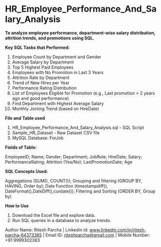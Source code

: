# HR_Employee_Performance_And_Salary_Analysis

**To analyze employee performance, department-wise salary distribution, attrition trends, and promotions using SQL.**

 **Key SQL Tasks that Performed:**

1. Employee Count by Department and Gender
2. Average Salary by Department
3. Top 5 Highest Paid Employees
4. Employees with No Promotion in Last 3 Years
5. Attrition Rate by Department
6. Trend of New Hires per Year
7. Performance Rating Distribution
8. List of Employees Eligible for Promotion (e.g., Last promotion > 2 years ago and good performance)
9. Find Department with Highest Average Salary
10. Monthly Joining Trend (based on HireDate)

**File and Table used**
1. HR_Employee_Performance_And_Salary_Analysis.sql - SQL Script
2. Sample_HR_Dataset - Raw Dataset CSV file
3. MySQL Database: ForJob

**Fields of Table:**

EmployeeID; Name; Gender; Department; JobRole; HireDate; Salary; PerformanceRating; Attrition (Yes/No); LastPromotionDate; Age
   
**SQL Concepts Used:**

Aggregations (SUM(), COUNT()); 
Grouping and filtering (GROUP BY, HAVING, Order by); 
Date Function (timestampdiff(), DateFormat(),DateDiff(),curdate()); 
Filtering and Sorting (ORDER BY, Group by)

**How to Use**

1. Download the Excel file and explore data.
2. Run SQL queries in a database to analyze trends.


Author Name: Ritesh Parcha |
Linkedin id: www.linkedin.com/in/ritesh-parcha-64373365 | 
Email ID: riteshparcha@gmail.com |
Mobile Number: +91 9999302383
